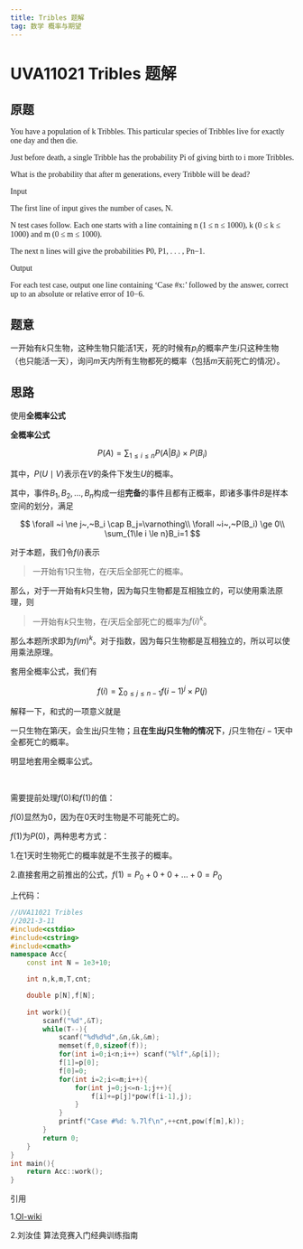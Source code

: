 ```yaml
---
title: Tribles 题解
tag: 数学 概率与期望
---
```

# UVA11021 Tribles 题解

## 原题
<font face="Consolas">

You have a population of k Tribbles. This particular species of Tribbles live for exactly one day and then die. 


Just before death, a single Tribble has the probability Pi of giving birth to i more Tribbles.


What is the probability that after m generations, every Tribble will be dead?

Input


The first line of input gives the number of cases, N. 

N test cases follow. Each one starts with a line containing n (1 ≤ n ≤ 1000), k (0 ≤ k ≤ 1000) and m (0 ≤ m ≤ 1000). 

The next n lines will give the probabilities P0, P1, . . . , Pn−1.

Output

For each test case, output one line containing ‘Case #x:’ followed by the answer, correct up to an
absolute or relative error of 10−6.

</font>

## 题意

一开始有$k$只生物，这种生物只能活$1$天，死的时候有$p_i$的概率产生$i$只这种生物（也只能活一天），询问$m$天内所有生物都死的概率（包括$m$天前死亡的情况）。

## 思路

使用**全概率公式**

**全概率公式**$~$$~$$~$$~$

$$
P(A)=\sum_{1 \le i \le n}P(A|B_i)\times P(B_i)
$$

其中，$P(U\mid V)$表示在$V$的条件下发生$U$的概率。

其中，事件$B_1,B_2,...,B_n$构成一组**完备**的事件且都有正概率，即诸多事件$B$是样本空间的划分，满足

$$
\forall ~i \ne j~,~B_i \cap B_j=\varnothing\\
\forall ~i~,~P(B_i) \ge 0\\
\sum_{1\le i \le n}B_i=1
$$

对于本题，我们令$f(i)$表示

>一开始有$1$只生物，在$i$天后全部死亡的概率。

那么，对于一开始有$k$只生物，因为每只生物都是互相独立的，可以使用乘法原理，则

>一开始有$k$只生物，在$i$天后全部死亡的概率为$f(i)^k$。

那么本题所求即为$f(m)^k$。对于指数，因为每只生物都是互相独立的，所以可以使用乘法原理。

套用全概率公式，我们有

$$
f(i)=\sum_{0\le j \le n-1}f(i-1)^j \times P(j)
$$

解释一下，和式的一项意义就是

一只生物在第$i$天，会生出$j$只生物；且**在生出$j$只生物的情况下**，$j$只生物在$i-1$天中全都死亡的概率。

明显地套用全概率公式。

$~$

需要提前处理$f(0)$和$f(1)$的值：

$f(0)$显然为$0$，因为在$0$天时生物是不可能死亡的。

$f(1)$为$P(0)$，两种思考方式：

1.在$1$天时生物死亡的概率就是不生孩子的概率。

2.直接套用之前推出的公式，$f(1)=P_0+0+0+...+0=P_0$

上代码：
```cpp
//UVA11021 Tribles
//2021-3-11
#include<cstdio>
#include<cstring>
#include<cmath>
namespace Acc{
	const int N = 1e3+10;

	int n,k,m,T,cnt;

	double p[N],f[N];
	
	int work(){
		scanf("%d",&T);
		while(T--){
			scanf("%d%d%d",&n,&k,&m);
			memset(f,0,sizeof(f));
			for(int i=0;i<n;i++) scanf("%lf",&p[i]);
			f[1]=p[0];
            f[0]=0;
			for(int i=2;i<=m;i++){
				for(int j=0;j<=n-1;j++){
					f[i]+=p[j]*pow(f[i-1],j);
				}
			}
			printf("Case #%d: %.7lf\n",++cnt,pow(f[m],k));
		}
		return 0;
	}
}
int main(){
	return Acc::work();
}
```

引用

1.[OI-wiki](https://oi-wiki.org/math/expectation/#_10)

2.刘汝佳 算法竞赛入门经典训练指南
